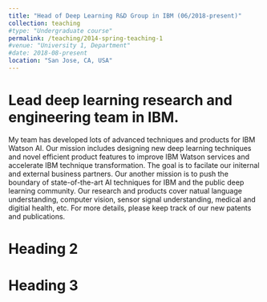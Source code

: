 ```yaml
---
title: "Head of Deep Learning R&D Group in IBM (06/2018-present)"
collection: teaching
#type: "Undergraduate course"
permalink: /teaching/2014-spring-teaching-1
#venue: "University 1, Department"
#date: 2018-08-present
location: "San Jose, CA, USA"
---
```

Lead deep learning research and engineering team in IBM.
======

My team has developed lots of advanced techniques and products for IBM Watson AI. Our mission includes designing new 
deep learning techniques and novel efficient product features to improve IBM Watson services and accelerate IBM technique transformation. The goal is to facilate our initernal and external business partners. Our another mission is to push the boundary of state-of-the-art AI techniques for IBM and the public deep learning community. Our research and products cover natual language understanding, computer vision, sensor signal understanding, medical and digitial health, etc. For more details, please keep track of our new patents and publications.



Heading 2
======

Heading 3
======